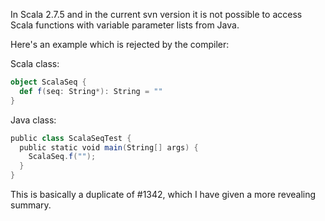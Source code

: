 In Scala 2.7.5 and in the current svn version it is not possible to access Scala functions with variable parameter lists from Java.

Here's an example which is rejected by the compiler:

Scala class:
```scala
object ScalaSeq {
  def f(seq: String*): String = ""
}
```

Java class:
```scala
public class ScalaSeqTest {
  public static void main(String[] args) {
    ScalaSeq.f("");
  }
}
```
This is basically a duplicate of #1342, which I have given a more revealing summary.
